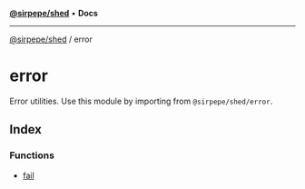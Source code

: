 [**@sirpepe/shed**](../README.md) • **Docs**

***

[@sirpepe/shed](../README.md) / error

# error

Error utilities. Use this module by importing from `@sirpepe/shed/error`.

## Index

### Functions

- [fail](functions/fail.md)
